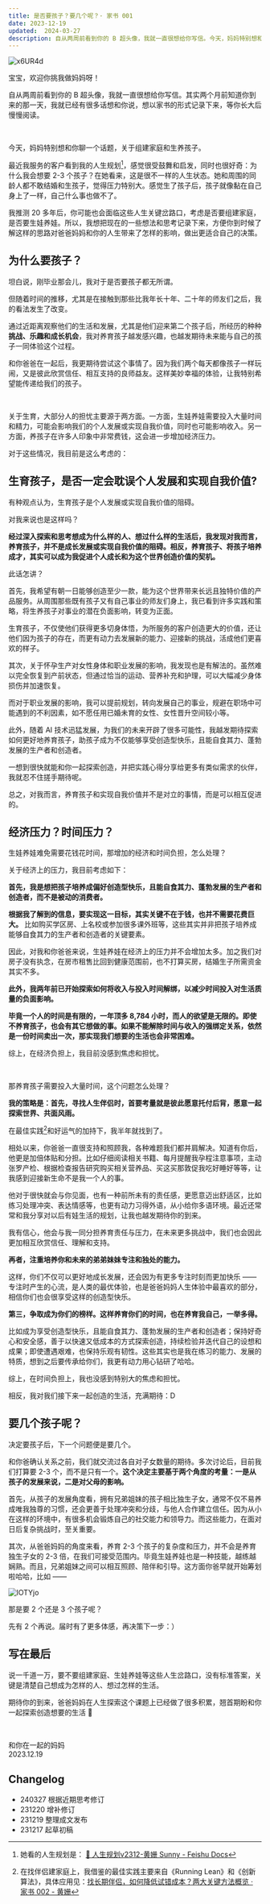 ```yaml
---
title: 是否要孩子？要几个呢？· 家书 001
date: 2023-12-19
updated:  2024-03-27
description: 自从两周前看到你的 B 超头像，我就一直很想给你写信。今天，妈妈特别想和你聊一个话题，关于组建家庭和生养孩子。
---
```

![x6UR4d](https://cdn.sunnyhuang.net/share/x6UR4d.jpg ':size=300')

宝宝，欢迎你挑我做妈妈呀！

自从两周前看到你的 B 超头像，我就一直很想给你写信。其实两个月前知道你到来的那一天，我就已经有很多话想和你说，想以家书的形式记录下来，等你长大后慢慢阅读。

<br />

今天，妈妈特别想和你聊一个话题，关于组建家庭和生养孩子。

最近我服务的客户看到我的人生规划[^1]，感觉很受鼓舞和启发，同时也很好奇：为什么我会想要 2-3 个孩子？在她看来，这是很不一样的人生状态。她和周围的同龄人都不敢结婚和生孩子，觉得压力特别大。感觉生了孩子后，孩子就像黏在自己身上了一样，自己什么事也做不了。

我推测 20 多年后，你可能也会面临这些人生关键岔路口，考虑是否要组建家庭，是否要生娃养娃。所以，我想把现在的一些想法和思考记录下来，方便你到时候了解这样的思路对爸爸妈妈和你的人生带来了怎样的影响，做出更适合自己的决策。


## 为什么要孩子？

坦白说，刚毕业那会儿，我对于是否要孩子都无所谓。

但随着时间的推移，尤其是在接触到那些比我年长十年、二十年的师友们之后，我的看法发生了改变。

通过近距离观察他们的生活和发展，尤其是他们迎来第二个孩子后，所经历的种种**挑战、乐趣和成长机会**，我对养育孩子越发感兴趣，也越发期待未来能与自己的孩子一同体验这个过程。


和你爸爸在一起后，我更期待尝试这个事情了。因为我们两个每天都像孩子一样玩闹，又是彼此欣赏信任、相互支持的良师益友。这样美妙幸福的体验，让我特别希望能传递给我们的孩子。

<br>

关于生育，大部分人的担忧主要源于两方面。一方面，生娃养娃需要投入大量时间和精力，可能会影响我们的个人发展或实现自我价值，同时也可能影响收入。另一方面，养孩子在许多人印象中非常费钱，这会进一步增加经济压力。

对于这些情况，我目前是这么考虑的：


## 生育孩子，是否一定会耽误个人发展和实现自我价值?


有种观点认为，生育孩子是个人发展或实现自我价值的阻碍。

对我来说也是这样吗？

**经过深入探索和思考想成为什么样的人、想过什么样的生活后，我发现对我而言，养育孩子，并不是成长发展或实现自我价值的阻碍。相反，养育孩子、将孩子培养成才，其实可以成为我促进个人成长和为这个世界创造价值的契机。**

此话怎讲？

首先，我希望有朝一日能够创造至少一款，能为这个世界带来长远且独特价值的产品服务。从周围那些既有孩子又有自己事业的师友们身上，我已看到许多实践和策略，将生养孩子对事业的潜在负面影响，转变为正面。

生育孩子，不仅使他们获得更多切身体悟，为所服务的客户创造更大的价值，还让他们因为孩子的存在，而更有动力去发展新的能力、迎接新的挑战，活成他们更喜欢的样子。

其次，关于怀孕生产对女性身体和职业发展的影响，我发现也是有解法的。虽然难以完全恢复到产前状态，但通过恰当的运动、营养补充和护理，可以大幅减少身体损伤并加速恢复。

而对于职业发展的影响，我可以提前规划，转向发展自己的事业，规避在职场中可能遇到的不利因素，如不愿任用已婚未育的女性、女性晋升空间较小等。


此外，随着 AI 技术迅猛发展，为我们的未来开辟了很多可能性，我越发期待探索如何更好地养育孩子，助孩子成为不仅能够享受创造型快乐，且能自食其力、蓬勃发展的生产者和创造者。

一想到很快就能和你一起探索创造，并把实践心得分享给更多有类似需求的伙伴，我就忍不住搓手期待呢。

总之，对我而言，养育孩子和实现自我价值并不是对立的事情，而是可以相互促进的。

## 经济压力？时间压力？

生娃养娃难免需要花钱花时间，那增加的经济和时间负担，怎么处理？

关于经济上的压力，我目前考虑如下：

**首先，我是想把孩子培养成偏好创造型快乐，且能自食其力、蓬勃发展的生产者和创造者，而不是被动的消费者。**

**根据我了解到的信息，要实现这一目标，其实关键不在于钱，也并不需要花费巨大。** 比如购买学区房、上名校或参加很多课外班等，这些其实并非把孩子培养成能够自食其力的生产者和创造者的关键要素。

因此，对我和你爸爸来说，生娃养娃在经济上的压力并不会增加太多。加之我们对房子没有执念，在房市租售比回到健康范围前，也不打算买房，结婚生子所需资金其实不多。

**此外，我两年前已开始探索如何将收入与投入时间解绑，以减少时间投入对生活质量的负面影响。**

**毕竟一个人的时间是有限的，一年顶多 8,784 小时，而人的欲望是无限的。即使不养育孩子，也会有其它想做的事。如果不能解除时间与收入的强绑定关系，依然是一份时间卖出一次，那实现我们想要的生活也会非常困难。**

综上，在经济负担上，我目前没感到焦虑和担忧。


<br>

那养育孩子需要投入大量时间，这个问题怎么处理？

**我的策略是：首先，寻找人生伴侣时，首要考量就是彼此愿意托付后背，愿意一起探索世界、共面风雨。**

在最佳实践[^2]和好运气的加持下，我半年就找到了。

相处以来，你爸爸一直很支持和照顾我，各种难题我们都并肩解决。知道有你后，他更是加倍体贴和分担。比如仔细阅读相关书籍、每月提醒我孕程注意事项，主动张罗产检、根据检查报告研究购买相关营养品、买这买那敦促我吃好睡好等等，让我感到迎接新生命不是我一个人的事。

他对于很快就会与你见面，也有一种前所未有的责任感，更愿意迈出舒适区，比如练习处理冲突、表达情感等，也更有动力习得外语，从小给你多语环境。最近还常常和我分享对以后有娃生活的规划，让我也越发期待你的到来。

我有信心，他会与我一同分担养育责任与压力，在未来更多挑战中，我们也会因此更加相互欣赏信任、理解和支持。

**再者，注重培养你和未来的弟弟妹妹专注和独处的能力。**

这样，你们不仅可以更好地成长发展，还会因为有更多专注时刻而更加快乐 —— 专注时产生的心流，是人类的最优体验，也是爸爸妈妈人生体验中最喜欢的部分，相信你们也会很享受这样的创造型快乐。

**第三，争取成为你们的榜样。这样养育你们的时间，也在养育我自己，一举多得。**

比如成为享受创造型快乐，且能自食其力、蓬勃发展的生产者和创造者；保持好奇心和安全感，善于以快速又低成本的方式探索创造，持续检验并迭代自己的设想和成果；即使遭遇艰难，也保持乐观有韧性。这些其实也是我在练习的能力、发展的特质，想到之后要传承给你们，我更有动力用心钻研了哈哈。

综上，在时间负担上，我也没感到特别大的焦虑和担忧。

相反，我对我们接下来一起创造的生活，充满期待：D

## 要几个孩子呢？

决定要孩子后，下一个问题便是要几个。

和你爸确认关系之前，我们就交流过各自对子女数量的期待。多次讨论后，目前我们打算要 2-3 个，而不是只有一个。**这个决定主要基于两个角度的考量：一是从孩子的发展来说，二是对父母的影响。**

首先，从孩子的发展角度看，拥有兄弟姐妹的孩子相比独生子女，通常不仅不易养成唯我独尊的习惯，还会更善于处理冲突和分歧，与他人合作建立信任。因为从小在这样的环境中，有很多机会锻炼自己的社交能力和领导力。而这些能力，在面对日后复杂挑战时，至关重要。

其次，从爸爸妈妈的角度来看，养育 2-3 个孩子的复杂度和压力，并不会是养育独生子女的 2-3 倍，在我们可接受范围内。毕竟生娃养娃也是一种技能，越练越娴熟。而且，兄弟姐妹之间可以相互照顾、陪伴和引导。这方面你爸早就开始筹划啦哈哈，比如 ——

![IOTYjo](https://cdn.sunnyhuang.net/share/IOTYjo.png/webp ':size=450')

那是要 2 个还是 3 个孩子呢？

先有 2 个再说。届时有了更多体感，再决策下一步：）


## 写在最后

说一千道一万，要不要组建家庭、生娃养娃等这些人生岔路口，没有标准答案，关键是清楚自己想成为怎样的人、想过怎样的生活。

期待你的到来，爸爸妈妈在人生探索这个课题上已经做了很多积累，翘首期盼和你一起探索创造想要的生活 🤗

<br>

和你在一起的妈妈 <br />
2023.12.19



[^1]:  她看的人生规划是： [🎯 人生规划v2312-黄姗 Sunny - Feishu Docs](https://sunnylife.feishu.cn/wiki/MpTIwrJF5iYUNLktwIzcJdPBnag)
[^2]:  在找伴侣建家庭上，我借鉴的最佳实践主要来自《Running Lean》和《创新算法》，具体应用见：[找长期伴侣，如何降低试错成本？两大关键方法概览 · 家书 002 - 黄姗](/family/letter-create-family-1)
 
## Changelog

- 240327 根据近期思考修订
- 231220 增补修订
- 231219 整理成文发布
- 231217 起草初稿


